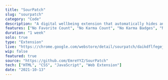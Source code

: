 ```yaml
---
title: "SourPatch"
slug: "sourpatch"
category: "Code"
description: "A digital wellbeing extension that automatically hides anxiety driving 'eksisozluk.com' features."
features: ["No Favorite Count", "No Karma Count", "No Karma Badges", "No 'Eksi Seyler' References", "No 'Pena' Videos", "Persistent Settings"]
duration: "1 week"
solo: true
type: "Extension"
live: "https://chrome.google.com/webstore/detail/sourpatch/daikdflfegejiodfijidjgodglljlico"
wip: false
featured: true
source: "https://github.com/EmreYYZ/SourPatch"
tech: ["HTML", "CSS", "JavaScript", "Web Extension"]
date: "2021-10-13"
---
```

